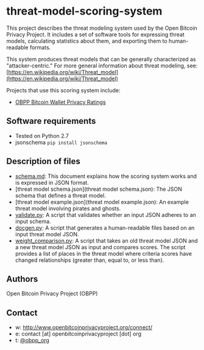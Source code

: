 # threat-model-scoring-system

This project describes the threat modeling system used by the Open Bitcoin Privacy Project. It includes a set of software tools for expressing threat models, calculating statistics about them, and exporting them to human-readable formats.

This system produces threat models that can be generally characterized as "attacker-centric." For more general information about threat modeling, see: [https://en.wikipedia.org/wiki/Threat_model](https://en.wikipedia.org/wiki/Threat_model)

Projects that use this scoring system include:
* [OBPP Bitcoin Wallet Privacy Ratings](https://github.com/OpenBitcoinPrivacyProject/wallet-ratings/)

## Software requirements

* Tested on Python 2.7
* jsonschema `pip install jsonschema`

## Description of files

* [schema.md](schema.md): This document explains how the scoring system works and is expressed in JSON format.
* [threat model schema.json](threat model schema.json): The JSON schema that defines a threat model.
* [threat model example.json](threat model example.json): An example threat model involving pirates and ghosts.
* [validate.py](validate.py): A script that validates whether an input JSON adheres to an input schema.
* [docgen.py](docgen.py): A script that generates a human-readable files based on an input threat model JSON.
* [weight_comparison.py](weight_comparison.py): A script that takes an old threat model JSON and a new threat model JSON as input and compares scores. The script provides a list of places in the threat model where criteria scores have changed relationships (greater than, equal to, or less than).

## Authors

Open Bitcoin Privacy Project (OBPP)

## Contact

* w: http://www.openbitcoinprivacyproject.org/connect/
* e: contact [at] openbitcoinprivacyproject [dot] org
* t: [@obpp_org](https://twitter.com/obpp_org)
